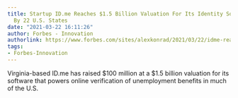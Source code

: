 ```yaml
---
title: Startup ID.me Reaches $1.5 Billion Valuation For Its Identity Software Used
  By 22 U.S. States
date: "2021-03-22 16:11:26"
author: Forbes - Innovation
authorlink: https://www.forbes.com/sites/alexkonrad/2021/03/22/idme-reaches-billion-valuation-for-identity-software-used-by-22-states/
tags:
- Forbes-Innovation
---
```

Virginia-based ID.me has raised $100 million at a $1.5 billion valuation for its software that powers online verification of unemployment benefits in much of the U.S.
